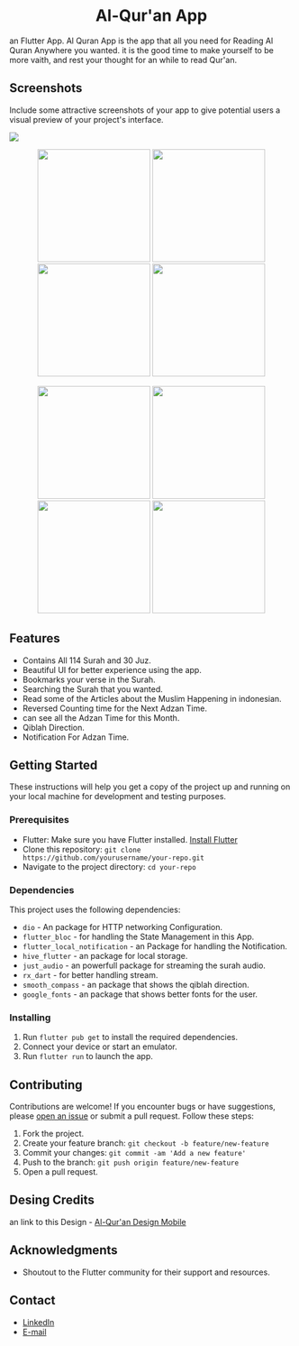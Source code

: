 <h1 align="center">Al-Qur'an App</h1>


an Flutter App. Al Quran App is the app that all you need for Reading Al Quran Anywhere you wanted. it is the good time to make yourself to be more vaith, and rest your thought for an while to read Qur'an.

## Screenshots

Include some attractive screenshots of your app to give potential users a visual preview of your project's interface.

<img src="https://i.ibb.co/zskgVxK/banner-quran-app.png">
<p align="center">
<img width="200" src="https://i.ibb.co/wwTQ3GW/Screenshot-20230809-194721.jpg"/>
<img width="200" src="https://i.ibb.co/6Zz1852/Screenshot-20230809-194835.jpg"/>
<img width="200" src="https://i.ibb.co/7nKnH8N/Screenshot-20230809-194743.jpg"/>
<img width="200" src="https://i.ibb.co/GvzJgqJ/Screenshot-20230809-194800.jpg"/>
</p>

<p align="center">
<img width="200" src="https://i.ibb.co/M6kjHnM/Screenshot-20230809-194805.jpg"/>
<img width="200" src="https://i.ibb.co/FqC4yhX/Screenshot-20230809-195020.jpg"/>
<img width="200" src="https://i.ibb.co/Y0rKH3h/Screenshot-20230809-194726.jpg"/>
<img width="200" src="https://i.ibb.co/XsxGjJ4/Screenshot-20230809-195009.jpg"/>
</p>

## Features

- Contains All 114 Surah and 30 Juz.
- Beautiful UI for better experience using the app.
- Bookmarks your verse in the Surah.
- Searching the Surah that you wanted.
- Read some of the Articles about the Muslim Happening in indonesian.
- Reversed Counting time for the Next Adzan Time.
- can see all the Adzan Time for this Month.
- Qiblah Direction.
- Notification For Adzan Time.

## Getting Started

These instructions will help you get a copy of the project up and running on your local machine for development and testing purposes.

### Prerequisites

- Flutter: Make sure you have Flutter installed. [Install Flutter](https://flutter.dev/docs/get-started/install)
- Clone this repository: `git clone https://github.com/yourusername/your-repo.git`
- Navigate to the project directory: `cd your-repo`

### Dependencies

This project uses the following dependencies:

- `dio` - An package for HTTP networking Configuration.
- `flutter_bloc` - for handling the State Management in this App.
- `flutter_local_notification` - an Package for handling the Notification.
- `hive_flutter` - an package for local storage.
- `just_audio` - an powerfull package for streaming the surah audio.
- `rx_dart` - for better handling stream.
- `smooth_compass` - an package that shows the qiblah direction.
- `google_fonts` - an package that shows better fonts for the user.

### Installing

1. Run `flutter pub get` to install the required dependencies.
2. Connect your device or start an emulator.
3. Run `flutter run` to launch the app.

## Contributing

Contributions are welcome! If you encounter bugs or have suggestions, please [open an issue](https://github.com/adit3455/quran) or submit a pull request. Follow these steps:

1. Fork the project.
2. Create your feature branch: `git checkout -b feature/new-feature`
3. Commit your changes: `git commit -am 'Add a new feature'`
4. Push to the branch: `git push origin feature/new-feature`
5. Open a pull request.

## Desing Credits
an link to this Design -  [Al-Qur'an Design Mobile](https://dribbble.com/shots/14479644-Al-Qur-an-Mobile-App-Design)


## Acknowledgments

- Shoutout to the Flutter community for their support and resources.
## Contact
  - <a target="_blank" href="https://www.linkedin.com/in/adit345/">LinkedIn</a>
  - <a target="_blank" href="mailto:aditprasetya566@gmail.com">E-mail</a>